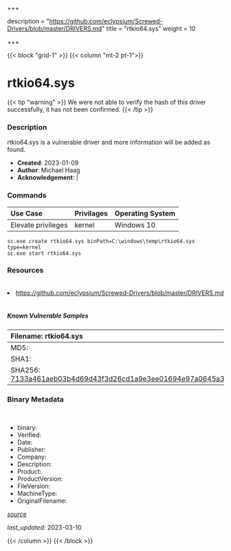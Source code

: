 +++

description = "https://github.com/eclypsium/Screwed-Drivers/blob/master/DRIVERS.md"
title = "rtkio64.sys"
weight = 10

+++


{{< block "grid-1" >}}
{{< column "mt-2 pt-1">}}




# rtkio64.sys 


{{< tip "warning" >}}
We were not able to verify the hash of this driver successfully, it has not been confirmed.
{{< /tip >}}




### Description


rtkio64.sys is a vulnerable driver and more information will be added as found.


- **Created**: 2023-01-09
- **Author**: Michael Haag
- **Acknowledgement**:  | [](https://twitter.com/)

### Commands

| Use Case | Privilages | Operating System | 
|:---- | ---- | ---- |
| Elevate privileges | kernel | Windows 10 |

```
sc.exe create rtkio64.sys binPath=C:\windows\temp\rtkio64.sys type=kernel
sc.exe start rtkio64.sys
```

### Resources
<br>


<li><a href=" https://github.com/eclypsium/Screwed-Drivers/blob/master/DRIVERS.md"> https://github.com/eclypsium/Screwed-Drivers/blob/master/DRIVERS.md</a></li>


<br>


##### Known Vulnerable Samples

| Filename: rtkio64.sys |
|:---- |
|MD5: <a href="https://www.virustotal.com/gui/file/{&#39;Filename&#39;: &#39;rtkio64.sys&#39;, &#39;MD5&#39;: &#39;&#39;, &#39;SHA1&#39;: &#39;&#39;, &#39;SHA256&#39;: &#39;7133a461aeb03b4d69d43f3d26cd1a9e3ee01694e97a0645a3d8aa1a44c39129&#39;}"></a>|
|SHA1: <a href="https://www.virustotal.com/gui/file/{&#39;Filename&#39;: &#39;rtkio64.sys&#39;, &#39;MD5&#39;: &#39;&#39;, &#39;SHA1&#39;: &#39;&#39;, &#39;SHA256&#39;: &#39;7133a461aeb03b4d69d43f3d26cd1a9e3ee01694e97a0645a3d8aa1a44c39129&#39;}"></a>|
|SHA256: <a href="https://www.virustotal.com/gui/file/{&#39;Filename&#39;: &#39;rtkio64.sys&#39;, &#39;MD5&#39;: &#39;&#39;, &#39;SHA1&#39;: &#39;&#39;, &#39;SHA256&#39;: &#39;7133a461aeb03b4d69d43f3d26cd1a9e3ee01694e97a0645a3d8aa1a44c39129&#39;}">7133a461aeb03b4d69d43f3d26cd1a9e3ee01694e97a0645a3d8aa1a44c39129</a>|




### Binary Metadata
<br>

- binary: 
- Verified: 
- Date: 
- Publisher: 
- Company: 
- Description: 
- Product: 
- ProductVersion: 
- FileVersion: 
- MachineType: 
- OriginalFilename: 

[*source*](https://github.com/magicsword-io/LOLDrivers/tree/main/yaml/rtkio64.sys.yml)

*last_updated:* 2023-03-10


{{< /column >}}
{{< /block >}}

